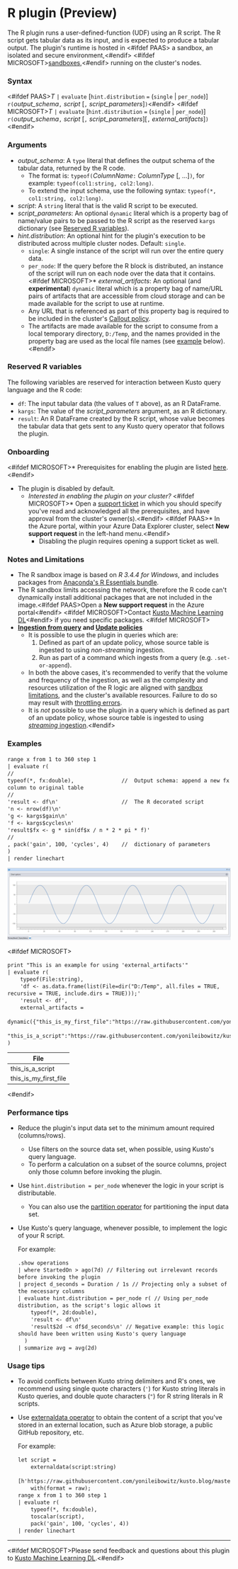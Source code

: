 # R plugin (Preview)

The R plugin runs a user-defined-function (UDF) using an R script. The R script gets tabular data as its input, and is expected to produce a tabular output.
The plugin's runtime is hosted in <#ifdef PAAS> a sandbox, an isolated and secure environment,<#endif> <#ifdef MICROSOFT>[sandboxes](../concepts/sandboxes.md),<#endif> running on the cluster's nodes.

### Syntax

<#ifdef PAAS>*T* `|` `evaluate` [`hint.distribution` `=` (`single` | `per_node`)] `r(`*output_schema*`,` *script* [`,` *script_parameters*]`)`<#endif>
<#ifdef MICROSOFT>*T* `|` `evaluate` [`hint.distribution` `=` (`single` | `per_node`)] `r(`*output_schema*`,` *script* [`,` *script_parameters*][`,` *external_artifacts*]`)`<#endif>

### Arguments

* *output_schema*: A `type` literal that defines the output schema of the tabular data, returned by the R code.
    * The format is: `typeof(`*ColumnName*`:` *ColumnType* [, ...]`)`, for example: `typeof(col1:string, col2:long)`.
    * To extend the input schema, use the following syntax: `typeof(*, col1:string, col2:long)`.
* *script*: A `string` literal that is the valid R script to be executed.
* *script_parameters*: An optional `dynamic` literal which is a property bag of name/value pairs to be passed to the
   R script as the reserved `kargs` dictionary (see [Reserved R variables](#reserved-r-variables)).
* *hint.distribution*: An optional hint for the plugin's execution to be distributed across multiple cluster nodes.
   Default: `single`.
    * `single`: A single instance of the script will run over the entire query data.
    * `per_node`: If the query before the R block is distributed, an instance of the script will run on each node over the data that it contains.
<#ifdef MICROSOFT>* *external_artifacts*: An optional (and **experimental**) `dynamic` literal which is a property bag of name/URL pairs of artifacts
    that are accessible from cloud storage and can be made available for the script to use at runtime.
    * Any URL that is referenced as part of this property bag is required to be included in the cluster's [Callout policy](../concepts/calloutpolicy.md).
    * The artifacts are made available for the script to consume from a local temporary directory, `D:/Temp`, and the names provided in the property bag are used as the local file names (see [example](#examples) below).
<#endif>

### Reserved R variables

The following variables are reserved for interaction between Kusto query language and the R code:

* `df`: The input tabular data (the values of `T` above), as an R DataFrame.
* `kargs`: The value of the *script_parameters* argument, as an R dictionary.
* `result`: An R DataFrame created by the R script, whose value becomes the tabular data that gets sent to
            any Kusto query operator that follows the plugin.

### Onboarding

<#ifdef MICROSOFT>* Prerequisites for enabling the plugin are listed [here](../concepts/sandboxes.md#prerequisites).<#endif>
* The plugin is disabled by default.
    * *Interested in enabling the plugin on your cluster?*
        <#ifdef MICROSOFT>* Open a [support ticket](https://aka.ms/kustosupport) in which you should specify
          you've read and acknowledged all the prerequisites, and have approval from the cluster's owner(s).<#endif>
		<#ifdef PAAS>* In the Azure portal, within your Azure Data Explorer cluster, select **New support request** in the left-hand menu.<#endif>
        * Disabling the plugin requires opening a support ticket as well.

### Notes and Limitations

* The R sandbox image is based on *R 3.4.4 for Windows*, and includes packages from [Anaconda's R Essentials bundle](https://docs.anaconda.com/anaconda/packages/r-language-pkg-docs/).
* The R sandbox limits accessing the network, therefore the R code can't dynamically install additional packages that are
  not included in the image.<#ifdef PAAS>Open a **New support request** in the Azure portal<#endif> <#ifdef MICROSOFT>Contact [Kusto Machine Learning DL](mailto:kustoml@microsoft.com)<#endif> if you need specific packages.
<#ifdef MICROSOFT>
* **[Ingestion from query](../management/data-ingestion/ingest-from-query.md) and [Update policies](../concepts/updatepolicy.md)**
    * It is possible to use the plugin in queries which are:
        1. Defined as part of an update policy, whose source table is ingested to using *non-streaming* ingestion.
        2. Run as part of a command which ingests from a query (e.g. `.set-or-append`).
    * In both the above cases, it's recommended to verify that the volume and frequency of the ingestion, as well as the complexity and
      resources utilization of the R logic are aligned with [sandbox limitations](../concepts/sandboxes.md#limitations), and the cluster's available resources.
      Failure to do so may result with [throttling errors](../concepts/sandboxes.md#errors).
    * It is *not* possible to use the plugin in a query which is defined as part of an update policy, whose source table is ingested to 
    using [*streaming* ingestion](../management/data-ingestion/streaming.md).<#endif>

### Examples

<!-- csl -->
```
range x from 1 to 360 step 1
| evaluate r(
//
typeof(*, fx:double),               //  Output schema: append a new fx column to original table 
//
'result <- df\n'                    //  The R decorated script
'n <- nrow(df)\n'
'g <- kargs$gain\n'
'f <- kargs$cycles\n'
'result$fx <- g * sin(df$x / n * 2 * pi * f)'
//
, pack('gain', 100, 'cycles', 4)    //  dictionary of parameters
)
| render linechart 
```
![alt text](./images/samples/sine-demo.png "sine-demo")

<#ifdef MICROSOFT>
<!-- csl -->
```
print "This is an example for using 'external_artifacts'"
| evaluate r(
    typeof(File:string),
    'df <- as.data.frame(list(File=dir("D:/Temp", all.files = TRUE, recursive = TRUE, include.dirs = TRUE)));'
    'result <- df',
    external_artifacts = 
        dynamic({"this_is_my_first_file":"https://raw.githubusercontent.com/yonileibowitz/kusto.blog/master/resources/R/sample_script.r",
                 "this_is_a_script":"https://raw.githubusercontent.com/yonileibowitz/kusto.blog/master/resources/python/sample_script.py"})
)
```

| File                  |
|-----------------------|
| this_is_a_script      |
| this_is_my_first_file |
<#endif>


### Performance tips

* Reduce the plugin's input data set to the minimum amount required (columns/rows).
    * Use filters on the source data set, when possible, using Kusto's query language.
    * To perform a calculation on a subset of the source columns, project only those column before invoking the plugin.
* Use `hint.distribution = per_node` whenever the logic in your script is distributable.
    * You can also use the [partition operator](partitionoperator.md) for partitioning the input data set.
* Use Kusto's query language, whenever possible, to implement the logic of your R script.

    For example:

    <!-- csl -->
    ```    
    .show operations
    | where StartedOn > ago(7d) // Filtering out irrelevant records before invoking the plugin
    | project d_seconds = Duration / 1s // Projecting only a subset of the necessary columns
    | evaluate hint.distribution = per_node r( // Using per_node distribution, as the script's logic allows it
        typeof(*, 2d:double),
        'result <- df\n'
        'result$2d -< df$d_seconds\n' // Negative example: this logic should have been written using Kusto's query language
      )
    | summarize avg = avg(2d)
    ```

### Usage tips

* To avoid conflicts between Kusto string delimiters and R's ones, we recommend using single quote characters (`'`) for Kusto string 
  literals in Kusto queries, and double quote characters (`"`) for R string literals in R scripts.
* Use [externaldata operator](externaldata-operator.md) to obtain the content of
  a script that you've stored in an external location, such as Azure blob storage, a public GitHub repository, etc.
  
  For example:

    <!-- csl -->
    ```    
    let script = 
        externaldata(script:string)
        [h'https://raw.githubusercontent.com/yonileibowitz/kusto.blog/master/resources/R/sample_script.r']
        with(format = raw);
    range x from 1 to 360 step 1
    | evaluate r(
        typeof(*, fx:double),
        toscalar(script), 
        pack('gain', 100, 'cycles', 4))
    | render linechart 
    ```

---

<#ifdef MICROSOFT>Please send feedback and questions about this plugin to [Kusto Machine Learning DL](mailto:kustoML@microsoft.com).<#endif>